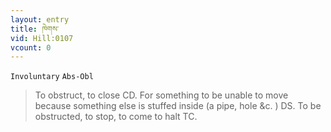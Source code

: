 ```yaml
---
layout: entry
title: ཁེགས་
vid: Hill:0107
vcount: 0
---
```

`Involuntary` `Abs-Obl`
> To obstruct, to close CD\.
 For something to be unable to move because something else is stuffed inside (a pipe, hole &c\.
) DS\.
 To be obstructed, to stop, to come to halt TC\.

